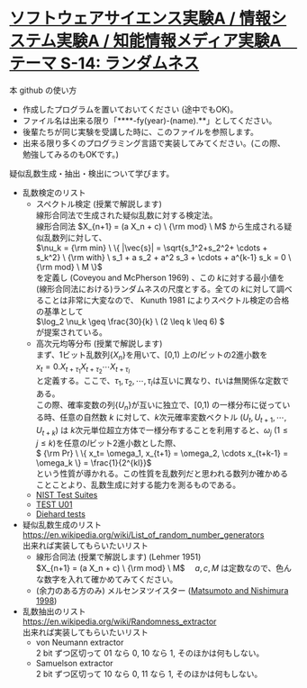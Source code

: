 # [ソフトウェアサイエンス実験A / 情報システム実験A / 知能情報メディア実験A　テーマ S-14: ランダムネス](https://sites.google.com/view/pis-univ-tsukuba/education/S-14)

本 github の使い方
* 作成したプログラムを置いておいてください (途中でもOK)。
* ファイル名は出来る限り「****-fy(year)-(name).**」としてください。
* 後輩たちが同じ実験を受講した時に、このファイルを参照します。
* 出来る限り多くのプログラミング言語で実装してみてください。(この際、勉強してみるのもOKです。)

疑似乱数生成・抽出・検出について学びます。

- 乱数検定のリスト
  * スペクトル検定 (授業で解説します) \
  線形合同法で生成された疑似乱数に対する検定法。 \
  線形合同法 $`X_{n+1} = (a X_n + c) \ {\rm mod} \ M`$ から生成される疑似乱数列に対して、\
  $`\nu_k = {\rm min} \ \{ |\vec{s}| = \sqrt{s_1^2+s_2^2+ \cdots + s_k^2} \ {\rm with} \ s_1 + a s_2 + a^2 s_3 + \cdots + a^{k-1} s_k = 0 \ {\rm mod} \ M \}`$ \
  を定義し (Coveyou and McPherson 1969) 、この $`k`$に対する最小値を(線形合同法における)ランダムネスの尺度とする。全ての $`k`$に対して調べることは非常に大変なので、
  Kunuth 1981 によりスペクトル検定の合格の基準として \
  $`\log_2 \nu_k \geq \frac{30}{k} \ (2 \leq k \leq 6) `$ \
  が提案されている。
  * 高次元均等分布 (授業で解説します) \
  まず、1ビット乱数列$`\{ X_n \}`$を用いて、[0,1) 上の$`l`$ビットの2進小数を \
  $`x_t = 0.X_{t+\tau_1} X_{t+\tau_2} \cdots X_{t+\tau_l}`$ \
  と定義する。ここで、$`\tau_1, \tau_2, \cdots, \tau_l`$は互いに異なり、$`t`$いは無関係な定数である。\
  この際、確率変数の列$`\{ U_n \}`$が互いに独立で、[0,1) の一様分布に従っている時、任意の自然数 $`k`$ に対して、$`k`$次元確率変数ベクトル $`( U_t, U_{t+1}, \cdots, U_{t+k} )`$ は
  $`k`$次元単位超立方体で一様分布することを利用すると、$` \omega_j \ (1 \leq j \leq k) `$を任意の$`l`$ビット2進小数とした際、\
  $` {\rm Pr} \ \{ x_t= \omega_1, x_{t+1} = \omega_2, \cdots x_{t+k-1} = \omega_k \} = \frac{1}{2^{kl}}`$ \
  という性質が導かれる。この性質を乱数列だと思われる数列か確かめることことより、乱数生成に対する能力を測るものである。
  * [NIST Test Suites](https://csrc.nist.gov/pubs/sp/800/22/r1/upd1/final)
  * [TEST U01](https://dl.acm.org/doi/10.1145/1268776.1268777) 
  * [Diehard tests](https://webhome.phy.duke.edu/~rgb/General/dieharder.php)
- 疑似乱数生成のリスト \
https://en.wikipedia.org/wiki/List_of_random_number_generators \
出来れば実装してもらいたいリスト
  * 線形合同法 (授業で解説します) (Lehmer 1951) \
$`X_{n+1} = (a X_n + c) \ {\rm mod} \ M`$　
$`a, c, M`$ は定数なので、色んな数字を入れて確かめてみてください。
  * (余力のある方のみ) メルセンヌツイスター ([Matsumoto and Nishimura 1998](https://www.math.sci.hiroshima-u.ac.jp/m-mat/MT/ARTICLES/mt.pdf))
- 乱数抽出のリスト\
https://en.wikipedia.org/wiki/Randomness_extractor \
出来れば実装してもらいたいリスト
  * von Neumann extractor \
    2 bit ずつ区切って 01 なら 0, 10 なら 1, そのほかは何もしない。
  * Samuelson extractor \
    2 bit ずつ区切って 10 なら 0, 11 なら 1, そのほかは何もしない。
